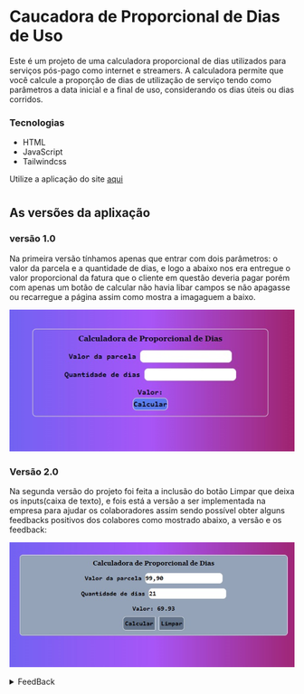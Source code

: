 # Caucadora de Proporcional de Dias de Uso
Este é um projeto de uma calculadora proporcional de dias utilizados para serviços pós-pago como internet e streamers. A calculadora permite que você calcule a proporção de dias de utilização de serviço tendo como parâmetros a data inicial e a final de uso, considerando os dias úteis ou dias corridos.
### Tecnologias
- HTML
- JavaScript
- Tailwindcss

Utilize a aplicação do site [aqui](https://mauriciopreis.github.io/Caucadora_Proporcional_de_Dias/index.html)
#
## As versões da aplixação
### versão 1.0
Na primeira versão tínhamos apenas que entrar com dois parâmetros: o valor da parcela e a quantidade de dias, e logo a abaixo nos era entregue o valor proporcional da fatura que o cliente em questão deveria pagar porém com apenas um botão de calcular não havia libar campos se não apagasse ou recarregue a página assim como mostra a imagaguem a baixo.

![Verção 1.0](img/vercao_01.jpeg)

### Versão 2.0
Na segunda versão do projeto foi feita a inclusão do botão Limpar que deixa os inputs(caixa de texto), e fois está a versão a ser implementada na empresa para ajudar os colaboradores assim sendo possível obter alguns feedbacks positivos dos colabores como mostrado abaixo, a versão e os feedback:

![Verção 1.0](img/vercao_02.jpeg)

<details>
  <summary>FeedBack</summary>
  
  FeedBack |
  :--------------- | 
  ![Verção 1.0](img/FeedBack01.png) |
  ![Verção 1.0](img/FeedBack2.png) |
  ![Verção 1.0](img/FeedBack3.1.jpg) ![Verção 2.0](img/FeedBack3.2.jpg)|
  
</details>

